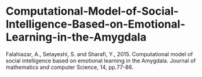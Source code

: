 # Computational-Model-of-Social-Intelligence-Based-on-Emotional-Learning-in-the-Amygdala
Falahiazar, A., Setayeshi, S. and Sharafi, Y., 2015. Computational model of social intelligence based on emotional learning in the Amygdala. Journal of mathematics and computer Science, 14, pp.77-86.
